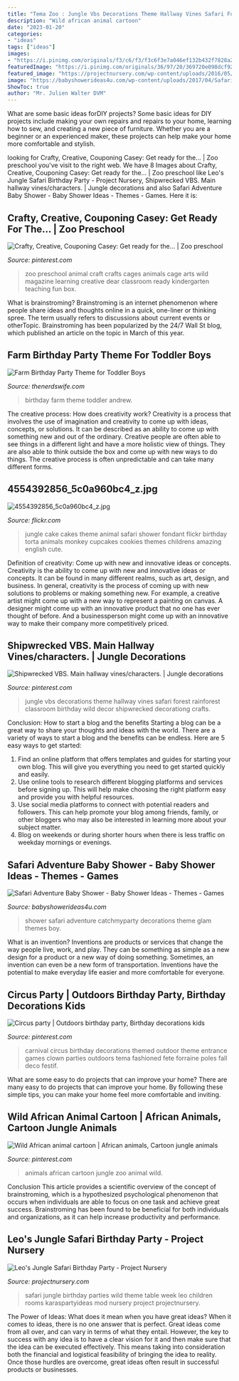 ```yaml
---
title: "Tema Zoo : Jungle Vbs Decorations Theme Hallway Vines Safari Forest Rainforest Classroom Birthday Wild Decor Shipwrecked Decorationg Crafts"
description: "Wild african animal cartoon"
date: "2023-01-20"
categories:
- "ideas"
tags: ["ideas"]
images:
- "https://i.pinimg.com/originals/f3/c6/f3/f3c6f3e7a046ef132b432f7828a2c0e8.jpg"
featuredImage: "https://i.pinimg.com/originals/36/97/20/369720e098dcf9275e3ac5904f167b4e.jpg"
featured_image: "https://projectnursery.com/wp-content/uploads/2016/05/IMG_2889-1024x683.jpg"
image: "https://babyshowerideas4u.com/wp-content/uploads/2017/04/Safari-Adventure-Baby-Shower-Party-Collage-600x600.jpg"
ShowToc: true
author: "Mr. Julien Walter DVM"
---
```



What are some basic ideas forDIY projects?
Some basic ideas for DIY projects include making your own repairs and repairs to your home, learning how to sew, and creating a new piece of furniture. Whether you are a beginner or an experienced maker, these projects can help make your home more comfortable and stylish.

	

		
looking for Crafty, Creative, Couponing Casey: Get ready for the... | Zoo preschool you've visit to the right web. We have 8 Images about Crafty, Creative, Couponing Casey: Get ready for the... | Zoo preschool like Leo&#039;s Jungle Safari Birthday Party - Project Nursery, Shipwrecked VBS. Main hallway vines/characters. | Jungle decorations and also Safari Adventure Baby Shower - Baby Shower Ideas - Themes - Games. Here it is:
		
    
## Crafty, Creative, Couponing Casey: Get Ready For The... | Zoo Preschool

<img loading=lazy src="https://i.pinimg.com/originals/05/62/67/05626701d421fddd870d44782d688417.jpg" onerror="this.onerror=null;this.src='https://tse3.mm.bing.net/th?id=OIP.YahG6LKwKK_LMoJBCqtWdQHaFj&amp;pid=15.1';" alt="Crafty, Creative, Couponing Casey: Get ready for the... | Zoo preschool">

_Source: pinterest.com_

>zoo preschool animal craft crafts cages animals cage arts wild magazine learning creative dear classroom ready kindergarten teaching fun box. 

	

What is brainstroming?
Brainstroming is an internet phenomenon where people share ideas and thoughts online in a quick, one-liner or thinking spree. The term usually refers to discussions about current events or otherTopic. Brainstroming has been popularized by the 24/7 Wall St blog, which published an article on the topic in March of this year.

    
## Farm Birthday Party Theme For Toddler Boys

<img loading=lazy src="http://thenerdswife.com/wp-content/uploads/2013/11/Farm-Birthday-Party-500x900.jpg" onerror="this.onerror=null;this.src='https://tse1.mm.bing.net/th?id=OIP.fGVv35K8J-dwWtvWdJT4FgHaNV&amp;pid=15.1';" alt="Farm Birthday Party Theme for Toddler Boys">

_Source: thenerdswife.com_

>birthday farm theme toddler andrew. 

	

The creative process: How does creativity work?
Creativity is a process that involves the use of imagination and creativity to come up with ideas, concepts, or solutions. It can be described as an ability to come up with something new and out of the ordinary. Creative people are often able to see things in a different light and have a more holistic view of things. They are also able to think outside the box and come up with new ways to do things. The creative process is often unpredictable and can take many different forms.

    
## 4554392856_5c0a960bc4_z.jpg

<img loading=lazy src="http://farm4.staticflickr.com/3179/4554392856_5c0a960bc4_z.jpg" onerror="this.onerror=null;this.src='https://tse4.mm.bing.net/th?id=OIP.1Xa8J4FXiDs3DL3Oc9bUFwHaIx&amp;pid=15.1';" alt="4554392856_5c0a960bc4_z.jpg">

_Source: flickr.com_

>jungle cake cakes theme animal safari shower fondant flickr birthday torta animals monkey cupcakes cookies themes childrens amazing english cute. 

	

Definition of creativity: Come up with new and innovative ideas or concepts.
Creativity is the ability to come up with new and innovative ideas or concepts. It can be found in many different realms, such as art, design, and business. In general, creativity is the process of coming up with new solutions to problems or making something new. For example, a creative artist might come up with a new way to represent a painting on canvas. A designer might come up with an innovative product that no one has ever thought of before. And a businessperson might come up with an innovative way to make their company more competitively priced.

    
## Shipwrecked VBS. Main Hallway Vines/characters. | Jungle Decorations

<img loading=lazy src="https://i.pinimg.com/originals/36/97/20/369720e098dcf9275e3ac5904f167b4e.jpg" onerror="this.onerror=null;this.src='https://tse3.mm.bing.net/th?id=OIP.WpMiCu2rZKrg8bn0mL_q3gHaJ4&amp;pid=15.1';" alt="Shipwrecked VBS. Main hallway vines/characters. | Jungle decorations">

_Source: pinterest.com_

>jungle vbs decorations theme hallway vines safari forest rainforest classroom birthday wild decor shipwrecked decorationg crafts. 

	

Conclusion: How to start a blog and the benefits
Starting a blog can be a great way to share your thoughts and ideas with the world. There are a variety of ways to start a blog and the benefits can be endless. Here are 5 easy ways to get started:
1. Find an online platform that offers templates and guides for starting your own blog. This will give you everything you need to get started quickly and easily.
2. Use online tools to research different blogging platforms and services before signing up. This will help make choosing the right platform easy and provide you with helpful resources.
3. Use social media platforms to connect with potential readers and followers. This can help promote your blog among friends, family, or other bloggers who may also be interested in learning more about your subject matter.
4. Blog on weekends or during shorter hours when there is less traffic on weekday mornings or evenings.

    
## Safari Adventure Baby Shower - Baby Shower Ideas - Themes - Games

<img loading=lazy src="https://babyshowerideas4u.com/wp-content/uploads/2017/04/Safari-Adventure-Baby-Shower-Party-Collage-600x600.jpg" onerror="this.onerror=null;this.src='https://tse1.mm.bing.net/th?id=OIP.QvzqnBjnV--9IXskFpCQsAHaHa&amp;pid=15.1';" alt="Safari Adventure Baby Shower - Baby Shower Ideas - Themes - Games">

_Source: babyshowerideas4u.com_

>shower safari adventure catchmyparty decorations theme glam themes boy. 

	

What is an invention?
Inventions are products or services that change the way people live, work, and play. They can be something as simple as a new design for a product or a new way of doing something. Sometimes, an invention can even be a new form of transportation. Inventions have the potential to make everyday life easier and more comfortable for everyone.

    
## Circus Party | Outdoors Birthday Party, Birthday Decorations Kids

<img loading=lazy src="https://i.pinimg.com/originals/f3/c6/f3/f3c6f3e7a046ef132b432f7828a2c0e8.jpg" onerror="this.onerror=null;this.src='https://tse4.mm.bing.net/th?id=OIP.IgZRX0Wzp7dqcUM5nuGD6QHaHa&amp;pid=15.1';" alt="Circus party | Outdoors birthday party, Birthday decorations kids">

_Source: pinterest.com_

>carnival circus birthday decorations themed outdoor theme entrance games clown parties outdoors tema fashioned fete forraine poles fall deco festif. 

	

What are some easy to do projects that can improve your home?
There are many easy to do projects that can improve your home. By following these simple tips, you can make your home feel more comfortable and inviting.

    
## Wild African Animal Cartoon | African Animals, Cartoon Jungle Animals

<img loading=lazy src="https://i.pinimg.com/736x/c6/44/a6/c644a672a88f9f6a7337c7bcbb433f51--african-animals-jungle-animals.jpg" onerror="this.onerror=null;this.src='https://tse2.mm.bing.net/th?id=OIP.YLHYfXneK0WP4YIpcELMyQHaIV&amp;pid=15.1';" alt="Wild African animal cartoon | African animals, Cartoon jungle animals">

_Source: pinterest.com_

>animals african cartoon jungle zoo animal wild. 

	

Conclusion
This article provides a scientific overview of the concept of brainstroming, which is a hypothesized psychological phenomenon that occurs when individuals are able to focus on one task and achieve great success. Brainstroming has been found to be beneficial for both individuals and organizations, as it can help increase productivity and performance.

    
## Leo&#039;s Jungle Safari Birthday Party - Project Nursery

<img loading=lazy src="https://projectnursery.com/wp-content/uploads/2016/05/IMG_2889-1024x683.jpg" onerror="this.onerror=null;this.src='https://tse4.mm.bing.net/th?id=OIP.bO1q5xMZjtASvsjV9HMDEQHaE8&amp;pid=15.1';" alt="Leo&#039;s Jungle Safari Birthday Party - Project Nursery">

_Source: projectnursery.com_

>safari jungle birthday parties wild theme table week leo children rooms karaspartyideas mod nursery project projectnursery. 

	

The Power of Ideas: What does it mean when you have great ideas?
When it comes to ideas, there is no one answer that is perfect. Great ideas come from all over, and can vary in terms of what they entail. However, the key to success with any idea is to have a clear vision for it and then make sure that the idea can be executed effectively. This means taking into consideration both the financial and logistical feasibility of bringing the idea to reality. Once those hurdles are overcome, great ideas often result in successful products or businesses.

